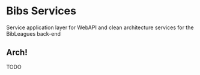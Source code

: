 # Bibs Services
Service application layer for WebAPI and clean architecture services for the BibLeagues back-end


## Arch!
TODO